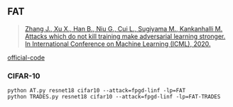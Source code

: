 


## FAT

> [Zhang J., Xu X., Han B., Niu G., Cui L., Sugiyama M.,  Kankanhalli M. Attacks which do not kill training make adversarial learning stronger. In International Conference on Machine Learning (ICML), 2020.](http://arxiv.org/abs/2002.11242)

[official-code](https://github.com/zjfheart/Friendly-Adversarial-Training)


### CIFAR-10

	python AT.py resnet18 cifar10 --attack=fpgd-linf -lp=FAT
	python TRADES.py resnet18 cifar10 --attack=fpgd-linf -lp=FAT-TRADES





